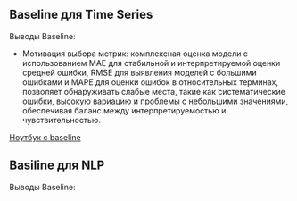 ## Baseline для Time Series

Выводы Baseline:
- Мотивация выбора метрик: комплексная оценка модели с использованием MAE для стабильной и интерпретируемой оценки средней ошибки, RMSE для выявления моделей с большими ошибками и MAPE для оценки ошибок в относительных терминах, позволяет обнаруживать слабые места, такие как систематические ошибки, высокую вариацию и проблемы с небольшими значениями, обеспечивая баланс между интерпретируемостью и чувствительностью.


[Ноутбук с baseline](./notebooks/TS/baseline.ipynb)

## Basiline для NLP

Выводы Baseline: